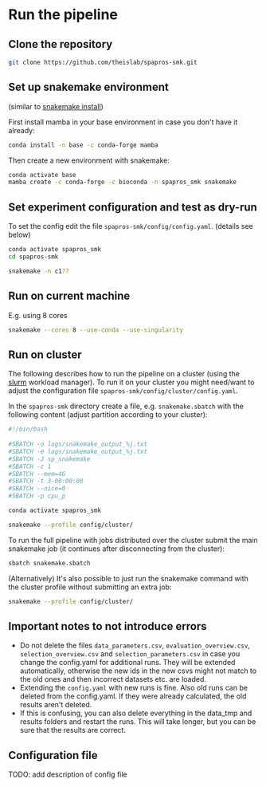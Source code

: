 
# Run the pipeline

## Clone the repository

```bash
git clone https://github.com/theislab/spapros-smk.git
```

## Set up snakemake environment

(similar to [snakemake install](https://snakemake.readthedocs.io/en/stable/getting_started/installation.html))

First install mamba in your base environment in case you don't have it already:

```bash 
conda install -n base -c conda-forge mamba

```

Then create a new environment with snakemake:

```bash
conda activate base
mamba create -c conda-forge -c bioconda -n spapros_smk snakemake
```

## Set experiment configuration and test as dry-run

To set the config edit the file `spapros-smk/config/config.yaml`. (details see below)

```bash
conda activate spapros_smk
cd spapros-smk

snakemake -n c1??
```

## Run on current machine

E.g. using 8 cores

```bash
snakemake --cores 8 --use-conda --use-singularity
```

## Run on cluster

The following describes how to run the pipeline on a cluster (using the [slurm](https://slurm.schedmd.com/documentation.html) workload manager). To run it on your cluster you might need/want to adjust the configuration file `spapros-smk/config/cluster/config.yaml`.

In the `spapros-smk` directory create a file, e.g. `snakemake.sbatch` with the following content (adjust partition according to your cluster):

```bash
#!/bin/bash
  
#SBATCH -o logs/snakemake_output_%j.txt
#SBATCH -e logs/snakemake_output_%j.txt
#SBATCH -J sp_snakemake
#SBATCH -c 1
#SBATCH --mem=4G
#SBATCH -t 3-00:00:00
#SBATCH --nice=0
#SBATCH -p cpu_p

conda activate spapros_smk

snakemake --profile config/cluster/

```

To run the full pipeline with jobs distributed over the cluster submit the main snakemake job (it continues after disconnecting from the cluster):

```bash
sbatch snakemake.sbatch
```


(Alternatively) It's also possible to just run the snakemake command with the cluster profile without submitting an extra job:
```bash
snakemake --profile config/cluster/
```

## Important notes to not introduce errors

- Do not delete the files `data_parameters.csv`, `evaluation_overview.csv`, `selection_overview.csv` and `selection_parameters.csv` in case you change the config.yaml for additional runs. They will be extended automatically, otherwise the new ids in the new csvs might not match to the old ones and then incorrect datasets etc. are loaded.
- Extending the `config.yaml` with new runs is fine. Also old runs can be deleted from the config.yaml. If they were already calculated, the old results aren't deleted. 
- If this is confusing, you can also delete everything in the data_tmp and results folders and restart the runs. This will take longer, but you can be sure that the results are correct.


## Configuration file
TODO: add description of config file